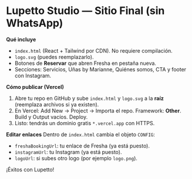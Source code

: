 # Lupetto Studio — Sitio Final (sin WhatsApp)

**Qué incluye**
- `index.html` (React + Tailwind por CDN). No requiere compilación.
- `logo.svg` (puedes reemplazarlo).
- Botones de **Reservar** que abren Fresha en pestaña nueva.
- Secciones: Servicios, Uñas by Marianne, Quiénes somos, CTA y footer con Instagram.

**Cómo publicar (Vercel)**
1. Abre tu repo en GitHub y sube `index.html` y `logo.svg` a la **raíz** (reemplaza archivos si ya existen).
2. En Vercel: Add New → Project → Importa el repo. Framework: **Other**. Build y Output vacíos. Deploy.
3. Listo: tendrás un dominio gratis `*.vercel.app` con HTTPS.

**Editar enlaces**
Dentro de `index.html` cambia el objeto `CONFIG`:
- `freshaBookingUrl`: tu enlace de Fresha (ya está puesto).
- `instagramUrl`: tu Instagram (ya está puesto).
- `logoUrl`: si subes otro logo (por ejemplo `logo.png`).

¡Éxitos con Lupetto!